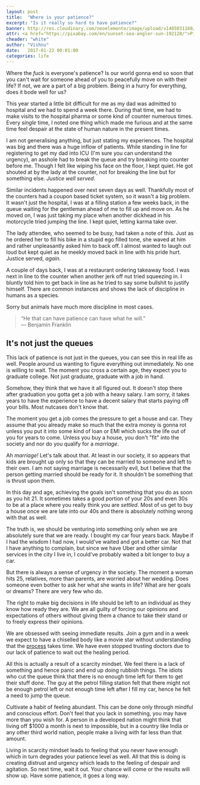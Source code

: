 ```yaml
---
layout: post
title:  "Where is your patience?"
excerpt: "Is it really so hard to have patience?"
banner: http://res.cloudinary.com/neoelemento/image/upload/v1485031160/blog/patience-min.jpg
attr: <a href="https://pixabay.com/en/sunset-sea-angler-sun-192128/">Pixabay</a>
cheader: "white"
author: "Vishnu"
date:   2017-01-22 00:01:00
categories: life
---
```

Where the *fuck* is everyone's patience? Is our world gonna end so soon that you can't wait for someone ahead of you to peacefully move on with their life? If not, we are a part of a big problem. Being in a hurry for everything, does it bode well for us?

This year started a little bit difficult for me as my dad was admitted to hospital and we had to spend a week there. During that time, we had to make visits to the hospital pharma or some kind of counter numerous times. Every *single* time, I noted one thing which made me furious and at the same time feel despair at the state of human nature in the present times.

I am not generalising anything, but just stating my experiences. The hospital was big and there was a huge inflow of patients. While standing in line for registering to get my dad into ICU (I'm sure you can understand the urgency), an asshole had to break the queue and try breaking into counter before me. Though I felt like wiping his face on the floor, I kept quiet. He got shouted at by the lady at the counter, not for breaking the line but for something else. *Justice well served*.

Similar incidents happened over next seven days as well. Thankfully most of the counters had a coupon based ticket system, so it wasn't a big problem. It wasn't just the hospital, I was at a filling station a few weeks back, in the queue waiting for the gentleman ahead of me to fill up and move on. As he moved on, I was just taking my place when another dickhead in his motorcycle tried jumping the line. I kept quiet, letting karma take over. 

The lady attendee, who seemed to be busy, had taken a note of this. Just as he ordered her to fill his bike in a stupid ego filled tone, she waved at him and rather unpleasantly asked him to back off. I almost wanted to laugh out loud but kept quiet as he meekly moved back in line with his pride hurt. Justice served, *again*.

A couple of days back, I was at a restaurant ordering takeaway food. I was next in line to the counter when another jerk off nut tried squeezing in. I bluntly told him to get back in line as he tried to say some bullshit to justify himself. There are common instances and shows the lack of discipline in humans as a species.

Sorry but animals have much more discipline in most cases.

>“He that can have patience can have what he will.”<br> 
― Benjamin Franklin

## It's not just the queues
This lack of patience is not just in the queues, you can see this in real life as well. People around us wanting to figure everything out immediately. No one is willing to wait. The moment you cross a certain age, they expect you to graduate college. Not just graduate, graduate with a job in hand.

Somehow, they think that we have it all figured out. It doesn't stop there after graduation you gotta get a job with a heavy salary. I am sorry, it takes years to have the experience to have a decent salary that starts paying off your bills. Most nutcases don't know that.

The moment you get a job comes the pressure to get a house and car. They assume that you already make so much that the extra money is gonna rot unless you put it into some kind of loan or EMI which sucks the life out of you for years to come. Unless you buy a house, you don't "fit" into the society and nor do you qualify for a *marriage*.

Ah *marriage!* Let's talk about that. At least in our society, it so appears that kids are brought up only so that they can be married to someone and left to their own. I am not saying marriage is necessarily evil, but I believe that the person getting married should be ready for it. It shouldn't be something that is thrust upon them.

In this day and age, achieving the goals isn't something that you do as soon as you hit 21. It sometimes takes a good portion of your 20s and even 30s to be at a place where you really think you are *settled*. Most of us get to buy a house once we are late into our 40s and there is absolutely nothing wrong with that as well.

The truth is, we should be venturing into something only when we are absolutely sure that we are ready. I bought my car four years back. Maybe if I had the wisdom I had now, I would've waited and got a better car. Not that I have anything to complain, but since we have Uber and other similar services in the city I live in, I could've probably waited a bit longer to buy a car.

But there is always a sense of urgency in the society. The moment a woman hits 25, relatives, more than parents, are worried about her wedding. Does someone even bother to ask her what she wants in life? What are her goals or dreams? There are very few who do.

The right to make big decisions in life should be left to an individual as they know how ready they are. We are all guilty of forcing our opinions and expectations of others without giving them a chance to take their stand or to freely express their opinions.

We are obsessed with seeing immediate results. Join a gym and in a week we expect to have a chiselled body like a movie star without understanding that the [process](http://neoelemento.com/blog/2016/05/22/why-you-arent-losing-weight/) takes time. We have even stopped trusting doctors due to our lack of patience to wait out the healing period.

All this is actually a result of a scarcity mindset. We feel there is a lack of something and hence panic and end up doing rubbish things. The idiots who cut the queue think that there is no enough time left for them to get their stuff done. The guy at the petrol filling station felt that there might not be enough petrol left or not enough time left after I fill my car, hence he felt a need to jump the queue.

Cultivate a habit of feeling abundant. This can be done only through mindful and conscious effort. Don't feel that you lack in something, you may have more than you wish for. A person in a developed nation might think that living off $1000 a month is next to impossible, but in a country like India or any other third world nation, people make a living with far less than that amount.

Living in scarcity mindset leads to feeling that you never have enough which in turn degrades your patience level as well. All that this is doing is creating distrust and urgency which leads to the feeling of despair and agitation. So next time, wait it out. Your chance will come or the results will show up. Have some patience, it goes a long way.